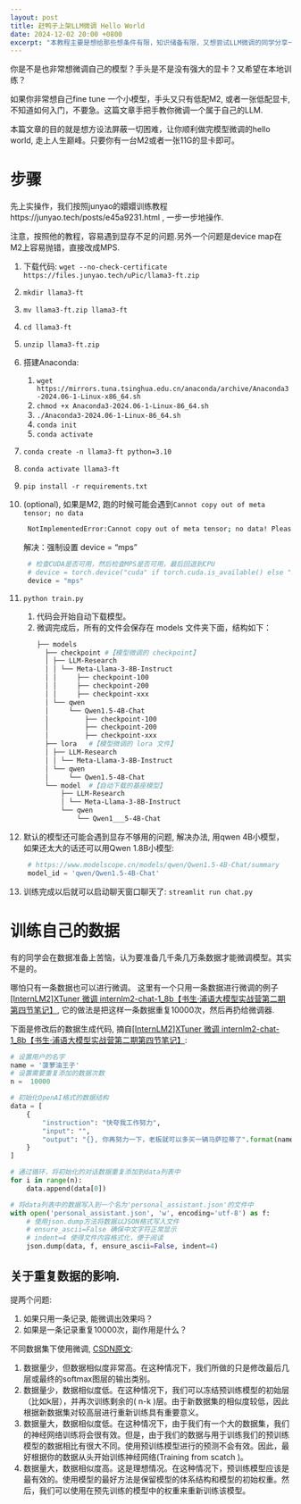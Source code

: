 ```yaml
---
layout: post
title: 赶鸭子上架LLM微调 Hello World
date: 2024-12-02 20:00 +0800
excerpt: "本教程主要是想给那些想条件有限，知识储备有限，又想尝试LLM微调的同学分享一个入门的教程，一系列的细节坑怎么绕过去."
---
```

你是不是也非常想微调自己的模型？手头是不是没有强大的显卡？又希望在本地训练？

如果你非常想自己fine tune 一个小模型，手头又只有低配M2, 或者一张低配显卡, 不知道如何入门，不要急。这篇文章手把手教你微调一个属于自己的LLM.

本篇文章的目的就是想方设法屏蔽一切困难，让你顺利做完模型微调的hello world, 走上人生巅峰。只要你有一台M2或者一张11G的显卡即可。


# 步骤

先上实操作，我们按照junyao的嬛嬛训练教程https://junyao.tech/posts/e45a9231.html , 一步一步地操作.

注意，按照他的教程，容易遇到显存不足的问题.另外一个问题是device map在M2上容易抛错，直接改成MPS.

1. 下载代码: `wget --no-check-certificate https://files.junyao.tech/uPic/llama3-ft.zip`
1. `mkdir llama3-ft`
1. `mv llama3-ft.zip llama3-ft`
1. `cd llama3-ft`
1. `unzip llama3-ft.zip`
2. 搭建Anaconda:
   1. `wget https://mirrors.tuna.tsinghua.edu.cn/anaconda/archive/Anaconda3-2024.06-1-Linux-x86_64.sh`
   2. `chmod +x Anaconda3-2024.06-1-Linux-86_64.sh`
   3. `./Anaconda3-2024.06-1-Linux-86_64.sh`
   4. `conda init`
   5. `conda activate`
3. `conda create -n llama3-ft python=3.10`
4. `conda activate llama3-ft`
5. `pip install -r requirements.txt`
6. (optional), 如果是M2, 跑的时候可能会遇到`Cannot copy out of meta tensor; no data`
   ~~~sh
    NotImplementedError:Cannot copy out of meta tensor; no data! Please use torch.nn.Module.to_empty() instead of torch.nn.Module.to() when moving module from meta to a different device.
   ~~~

   解决：强制设置 device = “mps”

   ~~~python
    # 检查CUDA是否可用，然后检查MPS是否可用，最后回退到CPU
    # device = torch.device("cuda" if torch.cuda.is_available() else "mps" if torch.backends.mps.is_available() else "cpu")
    device = "mps"
   ~~~
7. `python train.py`
   1. 代码会开始自动下载模型。
   2. 微调完成后，所有的文件会保存在 models 文件夹下面，结构如下：
      ~~~sh
      ├── models
        ├── checkpoint #【模型微调的 checkpoint】
        │ ├── LLM-Research
        │ │ └── Meta-Llama-3-8B-Instruct
        │ │     ├── checkpoint-100
        │ │     ├── checkpoint-200
        │ │     ├── checkpoint-xxx
        │ └── qwen
        │     └── Qwen1.5-4B-Chat
        │         ├── checkpoint-100
        │         ├── checkpoint-200
        │         ├── checkpoint-xxx
        ├── lora   #【模型微调的 lora 文件】
        │ ├── LLM-Research
        │ │ └── Meta-Llama-3-8B-Instruct
        │ └── qwen
        │     └── Qwen1.5-4B-Chat
        └── model  #【自动下载的基座模型】
            ├── LLM-Research
            │ └── Meta-Llama-3-8B-Instruct
            └── qwen
                └── Qwen1___5-4B-Chat

      ~~~
8. 默认的模型还可能会遇到显存不够用的问题, 解决办法, 用qwen 4B小模型，如果还太大的话还可以用Qwen 1.8B小模型: 
   ~~~python
    # https://www.modelscope.cn/models/qwen/Qwen1.5-4B-Chat/summary
    model_id = 'qwen/Qwen1.5-4B-Chat'
   ~~~
9.  训练完成以后就可以启动聊天窗口聊天了: `streamlit run chat.py`


# 训练自己的数据

有的同学会在数据准备上苦恼，认为要准备几千条几万条数据才能微调模型。其实不是的。

哪怕只有一条数据也可以进行微调。 这里有一个只用一条数据进行微调的例子[[InternLM2]XTuner 微调 internlm2-chat-1_8b【书生·浦语大模型实战营第二期第四节笔记】](https://zhuanlan.zhihu.com/p/693147811), 它的做法是把这样一条数据重复10000次，然后再扔给微调器.


下面是修改后的数据生成代码, 摘自[[InternLM2]XTuner 微调 internlm2-chat-1_8b【书生·浦语大模型实战营第二期第四节笔记】](https://zhuanlan.zhihu.com/p/693147811):

~~~python
# 设置用户的名字
name = '菠萝油王子'
# 设置需要重复添加的数据次数
n =  10000

# 初始化OpenAI格式的数据结构
data = [
    {
        "instruction": "快夸我工作努力",
        "input": "",
        "output": "{}, 你再努力一下，老板就可以多买一辆马萨拉蒂了".format(name)
    }
]

# 通过循环，将初始化的对话数据重复添加到data列表中
for i in range(n):
    data.append(data[0])

# 将data列表中的数据写入到一个名为'personal_assistant.json'的文件中
with open('personal_assistant.json', 'w', encoding='utf-8') as f:
    # 使用json.dump方法将数据以JSON格式写入文件
    # ensure_ascii=False 确保中文字符正常显示
    # indent=4 使得文件内容格式化，便于阅读
    json.dump(data, f, ensure_ascii=False, indent=4)
~~~

## 关于重复数据的影响.

提两个问题:
1. 如果只用一条记录, 能微调出效果吗？
2. 如果是一条记录重复10000次，副作用是什么？

不同数据集下使用微调, [CSDN原文](https://blog.csdn.net/qq_45652492/article/details/123379156):
1. 数据量少，但数据相似度非常高。在这种情况下，我们所做的只是修改最后几层或最终的softmax图层的输出类别。
2. 数据量少，数据相似度低。在这种情况下，我们可以冻结预训练模型的初始层（比如k层），并再次训练剩余的( n-k )层。由于新数据集的相似度较低，因此根据新数据集对较高层进行重新训练具有重要意义。
3. 数据量大，数据相似度低。在这种情况下，由于我们有一个大的数据集，我们的神经网络训练将会很有效。但是，由于我们的数据与用于训练我们的预训练模型的数据相比有很大不同。使用预训练模型进行的预测不会有效。因此，最好根据你的数据从头开始训练神经网络(Training from scatch )。
4. 数据量大，数据相似度高。这是理想情况。在这种情况下，预训练模型应该是最有效的。使用模型的最好方法是保留模型的体系结构和模型的初始权重。然后，我们可以使用在预先训练的模型中的权重来重新训练该模型。